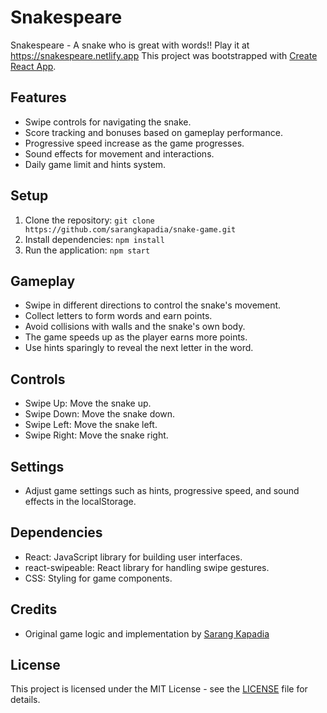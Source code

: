 # Snakespeare

Snakespeare - A snake who is great with words!!
Play it at https://snakespeare.netlify.app
This project was bootstrapped with [Create React App](https://github.com/facebook/create-react-app).

## Features

- Swipe controls for navigating the snake.
- Score tracking and bonuses based on gameplay performance.
- Progressive speed increase as the game progresses.
- Sound effects for movement and interactions.
- Daily game limit and hints system.

## Setup

1. Clone the repository: `git clone https://github.com/sarangkapadia/snake-game.git`
2. Install dependencies: `npm install`
3. Run the application: `npm start`

## Gameplay

- Swipe in different directions to control the snake's movement.
- Collect letters to form words and earn points.
- Avoid collisions with walls and the snake's own body.
- The game speeds up as the player earns more points.
- Use hints sparingly to reveal the next letter in the word.

## Controls

- Swipe Up: Move the snake up.
- Swipe Down: Move the snake down.
- Swipe Left: Move the snake left.
- Swipe Right: Move the snake right.

## Settings

- Adjust game settings such as hints, progressive speed, and sound effects in the localStorage.

## Dependencies

- React: JavaScript library for building user interfaces.
- react-swipeable: React library for handling swipe gestures.
- CSS: Styling for game components.

## Credits

- Original game logic and implementation by [Sarang Kapadia](https://github.com/sarangkapadia)

## License

This project is licensed under the MIT License - see the [LICENSE](LICENSE) file for details.

